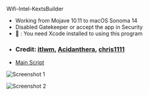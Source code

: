 Wifi-Intel-KextsBuilder

- Working from Mojave 10.11 to macOS Sonoma 14
- Disabled Gatekeeper or accept the app in Security
- 🚫 : You need Xcode installed to using this program
- ### Credit: [itlwm](https://github.com/OpenIntelWireless/itlwm), [Acidanthera](https://github.com/acidanthera), [chris1111](https://github.com/chris1111)
- [Main Script](https://github.com/chris1111/Wifi-Intel-KextsBuilder/blob/Master/Resources/script)
  
![Screenshot 1](https://github.com/chris1111/Wifi-Intel-KextsBuilder/assets/6248794/4ed8dfca-910f-4950-b049-255645da48a7)

![Screenshot 2](https://github.com/chris1111/Wifi-Intel-KextsBuilder/assets/6248794/2c7b87ec-9d3b-4577-94eb-5b5c51a17c51)


